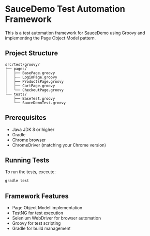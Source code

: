 # SauceDemo Test Automation Framework

This is a test automation framework for SauceDemo using Groovy and implementing the Page Object Model pattern.

## Project Structure

```
src/test/groovy/
├── pages/
│   ├── BasePage.groovy
│   ├── LoginPage.groovy
│   ├── ProductsPage.groovy
│   ├── CartPage.groovy
│   └── CheckoutPage.groovy
└── tests/
    ├── BaseTest.groovy
    └── SauceDemoTest.groovy
```

## Prerequisites

- Java JDK 8 or higher
- Gradle
- Chrome browser
- ChromeDriver (matching your Chrome version)

## Running Tests

To run the tests, execute:

```bash
gradle test
```

## Framework Features

- Page Object Model implementation
- TestNG for test execution
- Selenium WebDriver for browser automation
- Groovy for test scripting
- Gradle for build management